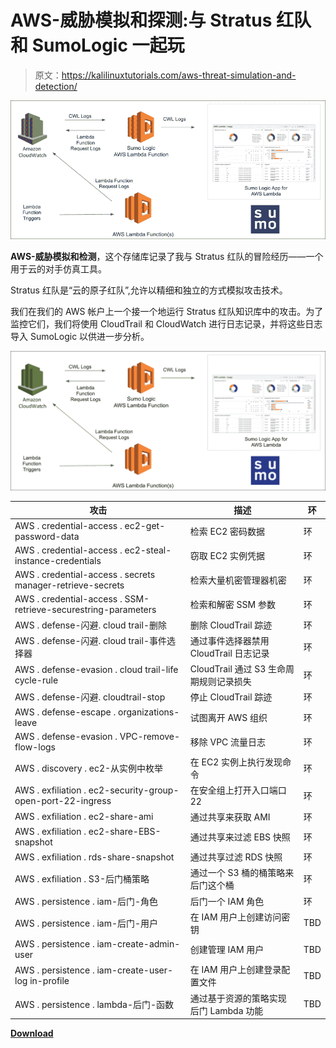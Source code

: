 # AWS-威胁模拟和探测:与 Stratus 红队和 SumoLogic 一起玩

> 原文：<https://kalilinuxtutorials.com/aws-threat-simulation-and-detection/>

[![](img/dcf5a263727501566559d5fec4d173c8.png)](https://blogger.googleusercontent.com/img/b/R29vZ2xl/AVvXsEhqKECLVuQBMGVF9rxlQ3Odokv_zYIiWc_iPzuO_5NR8Akmn2mB5kZ_4TYeOorfe9BEk_s0DX9YnTwaKf1OdRUUx_hK7-YOd3N-xpBV1gOetnGS5qj5gOoS6x4DECO06KTJylGzwppCP6zQ39Pf6P3bMAJEXrnFGTyakEdzSq37O1rV1rK0rZv3JfDJ/s861/18%20(1).png)

**AWS-威胁模拟和检测**，这个存储库记录了我与 Stratus 红队的冒险经历——一个用于云的对手仿真工具。

Stratus 红队是“云的原子红队”,允许以精细和独立的方式模拟攻击技术。

我们在我们的 AWS 帐户上一个接一个地运行 Stratus 红队知识库中的攻击。为了监控它们，我们将使用 CloudTrail 和 CloudWatch 进行日志记录，并将这些日志导入 SumoLogic 以供进一步分析。

![](img/999539b9bbbc77cacfed2116cd3ff6e7.png)

| 攻击 | 描述 | 环 |
| --- | --- | --- |
| AWS . credential-access . ec2-get-password-data | 检索 EC2 密码数据 | 环 |
| AWS . credential-access . ec2-steal-instance-credentials | 窃取 EC2 实例凭据 | 环 |
| AWS . credential-access . secrets manager-retrieve-secrets | 检索大量机密管理器机密 | 环 |
| AWS . credential-access . SSM-retrieve-securestring-parameters | 检索和解密 SSM 参数 | 环 |
| AWS . defense-闪避. cloud trail-删除 | 删除 CloudTrail 踪迹 | 环 |
| AWS . defense-闪避. cloud trail-事件选择器 | 通过事件选择器禁用 CloudTrail 日志记录 | 环 |
| AWS . defense-evasion . cloud trail-life cycle-rule | CloudTrail 通过 S3 生命周期规则记录损失 | 环 |
| AWS . defense-闪避. cloudtrail-stop | 停止 CloudTrail 踪迹 | 环 |
| AWS . defense-escape . organizations-leave | 试图离开 AWS 组织 | 环 |
| AWS . defense-evasion . VPC-remove-flow-logs | 移除 VPC 流量日志 | 环 |
| AWS . discovery . ec2-从实例中枚举 | 在 EC2 实例上执行发现命令 | 环 |
| AWS . exfiliation . ec2-security-group-open-port-22-ingress | 在安全组上打开入口端口 22 | 环 |
| AWS . exfiliation . ec2-share-ami | 通过共享来获取 AMI | 环 |
| AWS . exfiliation . ec2-share-EBS-snapshot | 通过共享来过滤 EBS 快照 | 环 |
| AWS . exfiliation . rds-share-snapshot | 通过共享过滤 RDS 快照 | 环 |
| AWS . exfiliation . S3-后门桶策略 | 通过一个 S3 桶的桶策略来后门这个桶 | 环 |
| AWS . persistence . iam-后门-角色 | 后门一个 IAM 角色 | 环 |
| AWS . persistence . iam-后门-用户 | 在 IAM 用户上创建访问密钥 | TBD |
| AWS . persistence . iam-create-admin-user | 创建管理 IAM 用户 | TBD |
| AWS . persistence . iam-create-user-log in-profile | 在 IAM 用户上创建登录配置文件 | TBD |
| AWS . persistence . lambda-后门-函数 | 通过基于资源的策略实现后门 Lambda 功能 | TBD |

[**Download**](https://github.com/sbasu7241/AWS-Threat-Simulation-and-Detection)